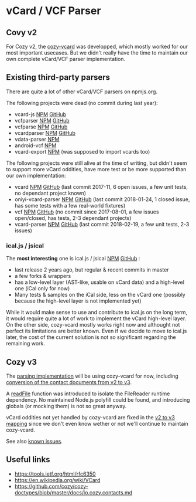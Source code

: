 # vCard / VCF Parser

## Covy v2

For Cozy v2, the [cozy-vcard](https://github.com/cozy/cozy-vcard) was
developped, which mostly worked for our most important usecases.
But we didn't really have the time to maintain our own complete vCard/VCF
parser implementation.

## Existing third-party parsers

There are quite a lot of other vCard/VCF parsers on npmjs.org.

The following projects were dead (no commit during last year):

- vcard-js
  [NPM](https://www.npmjs.com/package/vcard-js) [GitHub](https://github.com/zuojiang/vcard-js)
- vcfparser
  [NPM](https://www.npmjs.com/package/vcfparser) [GitHub](https://github.com/comoyo/vcfparser)
- vcfparse
  [NPM](https://www.npmjs.com/package/vcfparse) [GitHub](https://github.com/sachinb94/vcfParse)
- vcardparser
  [NPM](https://www.npmjs.com/package/vcardparser) [GitHub](https://github.com/woutervroege/node-vcardparser)
- vdata-parser
  [NPM](https://www.npmjs.com/package/vdata-parser)
- android-vcf
  [NPM](https://www.npmjs.com/package/android-vcf)
- vcard-export
  [NPM](https://www.npmjs.com/package/vcardexport)
  (was supposed to import vcards too)

The following projects were still alive at the time of writing, but didn't seem
to support more vCard oddities, have more test or be more supported than our own
implementation:

- vcard
  [NPM](https://www.npmjs.com/package/vcard) [GitHub](https://github.com/jasperla/node-vcard)
  (last commit 2017-11, 6 open issues, a few unit tests, no dependant project
  known)
- oniyi-vcard-parser
  [NPM](https://www.npmjs.com/package/oniyi-vcard-parser) [GitHub](https://github.com/benkroeger/oniyi-vcard-parser)
  (last commit 2018-01-24, 1 closed issue, has some tests with a few
  real-world fixtures)
- vcf
  [NPM](https://www.npmjs.com/package/vcf) [GitHub](https://github.com/jhermsmeier/node-vcf)
  (no commit since 2017-08-01, a few issues open/closed, has tests,
  2-3 dependant projects)
- vcard-parser
  [NPM](https://www.npmjs.com/package/vcard-parser) [GitHub](https://github.com/Heymdall/vcard)
  (last commit 2018-02-19, a few unit tests, 2-3 issues)

### ical.js / jsical

The **most interesting** one is ical.js / jsical [NPM](https://www.npmjs.com/package/ical.js) [GitHub](https://github.com/mozilla-comm/ical.js) :

- last release 2 years ago, but regular & recent commits in master
- a few forks & wrappers
- has a low-level layer (AST-like, usable on vCard data) and a high-level one (iCal only
  for now)
- Many tests & samples on the iCal side, less on the vCard one (possibly because the
  high-level layer is not implemented yet)

While it would make sense to use and contribute to ical.js on the long term,
it would require quite a lot of work to implement the vCard high-level layer.
On the other side, cozy-vcard mostly works right now and althought not perfect
its limitations are better known.
Even if we decide to move to ical.js later, the cost of the current solution
is not so significant regarding the remaining work.

## Cozy v3

The [parsing implementation](./parser.js) will be using cozy-vcard for now,
including [conversion of the contact documents from v2 to v3](./v2to3.js).

A [readFile](./readFile.js) function was introduced to isolate the FileReader
runtime dependency. No maintained Node.js polyfill could be found, and
introducing globals (or mocking them) is not so great anyway.

vCard oddities not yet handled by cozy-vcard are fixed in the
[v2 to v3 mapping](./v2tov3.js) since we don't even know wether or not we'll
continue to maintain cozy-vcard.

See also [known issues](./KNOWN_ISSUES.md).

## Useful links

- https://tools.ietf.org/html/rfc6350
- https://en.wikipedia.org/wiki/VCard
- https://github.com/cozy/cozy-doctypes/blob/master/docs/io.cozy.contacts.md
